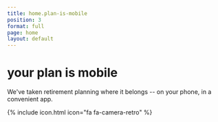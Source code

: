 ```yaml
---
title: home.plan-is-mobile
position: 3
format: full
page: home
layout: default
---
```


# your plan is mobile

We've taken retirement planning where it belongs -- on your phone, in a convenient app.

{% include icon.html icon="fa fa-camera-retro" %}
